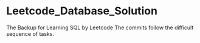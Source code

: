 # Leetcode_Database_Solution
The Backup for Learning SQL by Leetcode
The commits follow the difficult sequence of tasks.
